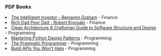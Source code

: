 <h3>PDF Books</h3>
<li><a href='https://github.com/asynchroza/books/blob/main/Finance/The%20Intelligent%20Investor%20-%20Benjamin%20Graham.pdf)'>The Intelligent Investor - Benjamin Graham</a> - Finance</li>
<li><a href='https://github.com/asynchroza/books/blob/main/Finance/Rich%20Dad%20Poor%20Dad%20-%20Robert%20Kiyosaki.pdf)'>Rich Dad Poor Dad - Robert Kiyosaki</a> - Finance</li>
<li><a href='https://github.com/asynchroza/books/blob/main/Programming/Clean%20Architecture%20A%20Craftsman%20Guide%20to%20Software%20Structure%20and%20Design.pdf)'>Clean Architecture A Craftsman Guide to Software Structure and Design</a> - Programming</li>
<li><a href='https://github.com/asynchroza/books/blob/main/Programming/Mastering%20Python%20Design%20Patterns.pdf)'>Mastering Python Design Patterns</a> - Programming</li>
<li><a href='https://github.com/asynchroza/books/blob/main/Programming/The%20Pragmatic%20Programmer.pdf)'>The Pragmatic Programmer</a> - Programming</li>
<li><a href='https://github.com/asynchroza/books/blob/main/Programming/Build%20APIs%20You%20Won't%20Hate.pdf)'>Build APIs You Won't Hate</a> - Programming</li>
